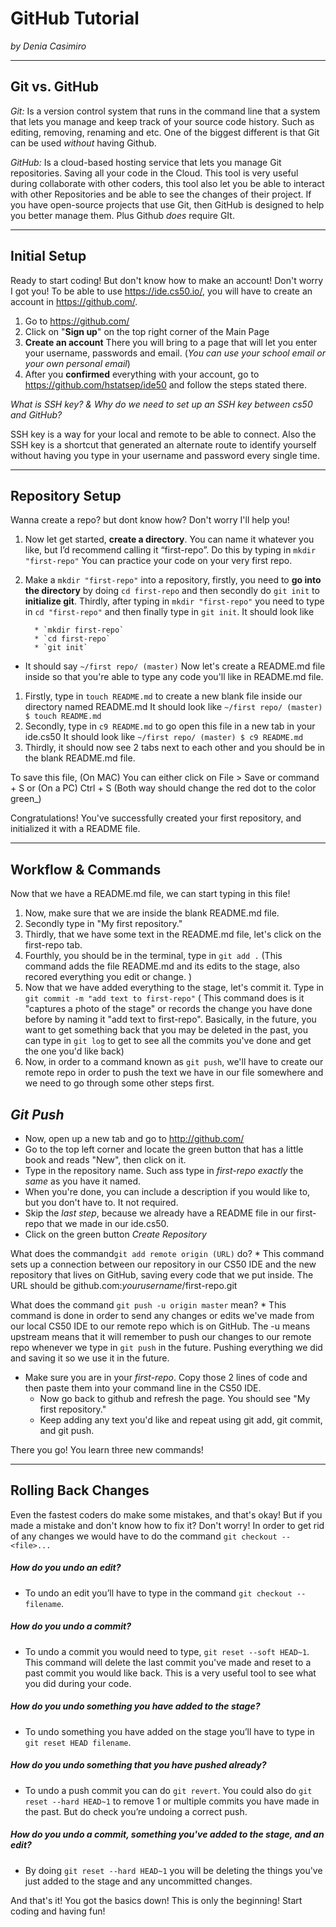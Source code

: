 # GitHub Tutorial

_by Denia Casimiro_

---
## Git vs. GitHub

*Git:* Is a version control system that runs in the command line that a system that lets you manage and keep track of your source code history. Such as editing, removing, renaming and etc. One of the biggest different is that Git can be used _without_ having Github.

*GitHub:* Is a cloud-based hosting service that lets you manage Git repositories. Saving all your code in the Cloud. This tool is very useful during collaborate with other coders, this tool also let you be able to interact with other Repositories and be able to see the changes of their project. If you have open-source projects that use Git, then GitHub is designed to help you better manage them. Plus Github _does_ require GIt.


---
## Initial Setup

Ready to start coding! But don't know how to make an account! Don't worry I got you! To be able to use https://ide.cs50.io/, you will have to create an account in https://github.com/.
1. Go to https://github.com/
2. Click on "**Sign up**" on the top right corner of the Main Page
3. **Create an account** There you will bring to a page that will let you enter your username, passwords and email. (_You can use your school email or your own personal email_)
4. After you **confirmed** everything with your account, go to https://github.com/hstatsep/ide50 and follow the steps stated there.

*What is SSH key? & Why do we need to set up an SSH key between cs50 and GitHub?*

SSH key is a way for your local and remote to be able to connect. Also the SSH key is a shortcut that generated an alternate route to identify yourself without having you type in your username and password every single time.


---
## Repository Setup
Wanna create a repo? but dont know how? Don't worry I'll help you!

1. Now let get started,  **create a directory**. You can name it whatever you like, but I’d recommend calling it “first-repo”. Do this by typing in `mkdir "first-repo"` You can practice your code on your very first repo.
2. Make a `mkdir "first-repo"` into a repository, firstly, you need to **go into the directory** by doing `cd first-repo` and then secondly do `git init` to **initialize git**. Thirdly, after typing in `mkdir "first-repo"` you need to type in `cd "first-repo"` and then finally type in  `git init`. It should look like

         * `mkdir first-repo`
         * `cd first-repo`
         * `git init`

* It should say `~/first repo/ (master)`
Now let's create a README.md file inside so that you're able to type any code you'll like in README.md file.

1. Firstly, type in `touch README.md` to create a new blank file inside our directory named README.md
          It should look like `~/first repo/ (master) $ touch README.md`
  2. Secondly, type in `c9 README.md` to go open this file in a new tab in your ide.cs50
          It should look like  `~/first repo/ (master) $ c9 README.md`
  3. Thirdly, it should now see 2 tabs next to each other and you should be in the blank README.md file.

To save this file, (On MAC) You can either click on File > Save or command + S or (On a PC) Ctrl + S
(Both way should change the red dot to the color green_)


Congratulations! You've successfully created your first repository, and initialized it with a README file.

---
## Workflow & Commands
Now that we have a README.md file, we can start typing in this file!
1. Now, make sure that we are inside the blank README.md file.
2. Secondly type in "My first repository."
3. Thirdly, that we have some text in the README.md file, let's click on the first-repo tab.
4. Fourthly, you should be in the terminal, type in `git add .`
(This command adds the file README.md  and its edits to the stage, also recored everything you edit or change. )
5. Now that we have added everything to the stage, let's commit it. Type in `git commit -m "add text to first-repo"`
( This command does is it "captures a photo of the stage" or records the change you have done before by naming it "add text to first-repo". Basically, in the future, you want to get something back that you may be deleted in the past, you can type in `git log` to get to see all the commits you've done and get the one you'd like back)
6. Now, in order to a command known as `git push`, we'll have to create our remote repo in order to push the text we have in our file somewhere and we need to go through some other steps first.

## _Git Push_

  * Now, open up a new tab and go to http://github.com/
  * Go to the top left corner and locate the green button that has a little book and reads "New", then click on it.
  * Type in the repository name. Such ass type in _first-repo_ *_exactly_* the _same_ as you have it named.
  * When you're done, you can include a description if you would like to, but you don't have to. It not required.
  * Skip the _last step_, because we already have a README file in our first-repo that we made in our ide.cs50.
  * Click on the green button _Create Repository_

What does the command`git add remote origin (URL)` do?
            * This command sets up a connection between our repository in our CS50 IDE and the new repository that lives on GitHub, saving every code that we put inside. The URL should be github.com:_yourusername_/first-repo.git

What does the command `git push -u origin master` mean?
            *  This command is done in order to send any changes or edits we've made from our local CS50 IDE to our remote repo which is on GitHub. The -u means upstream means that it will remember to push our changes to our remote repo whenever we type in `git push` in the future. Pushing everything we did and saving it so we use it in the future.

 * Make sure you are in your _first-repo_. Copy those 2 lines of code and then paste them into your command line in the CS50 IDE.
   * Now go back to github and refresh the page. You should see "My first repository."
   * Keep adding any text you'd like and repeat using git add, git commit, and git push.

There you go! You learn three new commands!


---
## Rolling Back Changes

Even the fastest coders do make some mistakes, and that's okay! But if you made a mistake and don't know how to fix it? Don't worry!
In order to get rid of any changes we would have to do the command `git checkout --<file>...`
##### How do you undo an edit?
* To undo an edit you’ll have to type in the command `git checkout --filename`.

##### How do you undo a commit?
* To  undo a commit you would need to type, `git reset --soft HEAD~1`. This command will delete the last commit you've made and reset to a past commit you would like back. This is a very useful tool to see what you did during your code.

##### How do you undo something you have added to the stage?
* To undo something you have added on the stage you’ll have to type in `git reset HEAD filename`.

#####  How do you undo something that you have pushed already?
*  To undo a push commit you can do `git revert`. You could also do `git reset --hard HEAD~1` to remove 1 or multiple commits you have made in the past. But do check you’re undoing a correct push.

##### How do you undo a commit, something you've added to the stage, and an edit?
* By doing `git reset --hard HEAD~1` you will be deleting the things you've just added to the stage and any uncommitted changes.


And that's it! You got the basics down! This is only the beginning! Start coding and having fun!